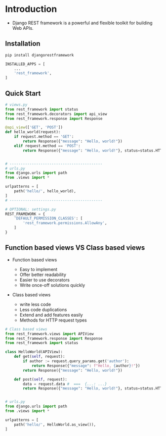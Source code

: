 # Introduction 
- Django REST framework is a powerful and flexible toolkit for building Web APIs.


## Installation
```bash
pip install djangorestframework
```
```python
INSTALLED_APPS = [
    ...
    'rest_framework',
]
```

## Quick Start
```python
# views.py
from rest_framework import status
from rest_framework.decorators import api_view
from rest_framework.response import Response

@api_view(['GET', 'POST'])
def hello_world(request):
    if request.method == 'GET':
        return Response({"message": "Hello, world!"})
    elif request.method == 'POST':
        return Response({"message": "Hello, world!"}, status=status.HTTP_201_CREATED)


# ------------------------------------------
# urls.py 
from django.urls import path
from .views import *

urlpatterns = [
    path('hello/', hello_world),
]
# ------------------------------------------

# OPTIONAL: settings.py
REST_FRAMEWORK = {
    'DEFAULT_PERMISSION_CLASSES': [
        'rest_framework.permissions.AllowAny',
    ]
}
```


## Function based views VS Class based views
- Function based views
    - Easy to implement
    - Offer better readability
    - Easier to use decorators
    - Write once-off solutions quickly

- Class based views
    - write less code
    - Less code duplications 
    - Extend and add features easily
    - Methods for HTTP request types


```python
# Class based views
from rest_framework.views import APIView
from rest_framework.response import Response
from rest_framework import status

class HelloWorld(APIView):
    def get(self, request):
        if author := request.query_params.get('author'):
            return Response({"message": f"Hello, {author}!"})
        return Response({"message": "Hello, world!"})

    def post(self, request):
        data = request.data #  ===  {...: ...}
        return Response({"message": "Hello, world!"}, status=status.HTTP_201_CREATED)


# urls.py
from django.urls import path
from .views import *

urlpatterns = [
    path('hello/', HelloWorld.as_view()),
] 
```
